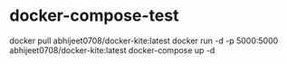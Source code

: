 ﻿# docker-compose-test
docker pull abhijeet0708/docker-kite:latest
docker run -d -p 5000:5000 abhijeet0708/docker-kite:latest
docker-compose up -d
